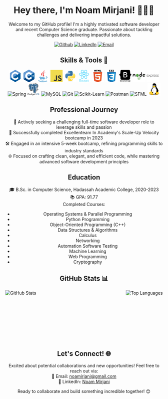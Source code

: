 <h1 align="center">Hey there, I'm Noam Mirjani! 👩🏽‍💻</h1>

<p align="center">Welcome to my GitHub profile! I'm a highly motivated software developer and recent Computer Science graduate. Passionate about tackling challenges and delivering impactful solutions.</p>
 <p align="center">
<a href="https://github.com/noammirjani" target="_blank"><img alt="Github" src="https://img.shields.io/badge/GitHub-%2312100E.svg?&style=for-the-badge&logo=Github&logoColor=white" /></a>
<a href="https://www.linkedin.com/in/noam-mirjani-791068244/" target="_blank"><img alt="LinkedIn" src="https://img.shields.io/badge/linkedin-%230077B5.svg?&style=for-the-badge&logo=linkedin&logoColor=white" /></a>
<a href="mailto:noamirjani@gmail.com" target="_blank"><img alt="Email" src="https://img.shields.io/badge/email-%23D14836.svg?&style=for-the-badge&logo=gmail&logoColor=white" /></a>
</p>

<h2 align="center">Skills & Tools 🚀</h2>
<p align="center">
  <!-- Front-end -->
    <!-- Programming Languages -->
  <img src="https://raw.githubusercontent.com/devicons/devicon/master/icons/c/c-original.svg" alt="C" width="40" height="40"/>
  <img src="https://raw.githubusercontent.com/devicons/devicon/master/icons/cplusplus/cplusplus-original.svg" alt="C++" width="40" height="40"/>
  <img src="https://raw.githubusercontent.com/devicons/devicon/master/icons/java/java-original.svg" alt="Java" width="40" height="40"/>
  <img src="https://raw.githubusercontent.com/devicons/devicon/master/icons/javascript/javascript-original.svg" alt="JavaScript" width="40" height="40"/>
  <img src="https://raw.githubusercontent.com/devicons/devicon/master/icons/python/python-original.svg" alt="Python" width="40" height="40"/>

  <img src="https://raw.githubusercontent.com/devicons/devicon/master/icons/react/react-original-wordmark.svg" alt="React" width="40" height="40"/>
  <img src="https://raw.githubusercontent.com/devicons/devicon/master/icons/html5/html5-original-wordmark.svg" alt="HTML5" width="40" height="40"/>
  <img src="https://raw.githubusercontent.com/devicons/devicon/master/icons/css3/css3-original-wordmark.svg" alt="CSS3" width="40" height="40"/>
  <img src="https://raw.githubusercontent.com/devicons/devicon/master/icons/bootstrap/bootstrap-plain-wordmark.svg" alt="Bootstrap" width="40" height="40"/>

  <!-- Back-end -->
  <img src="https://raw.githubusercontent.com/devicons/devicon/master/icons/nodejs/nodejs-original-wordmark.svg" alt="Node.js" width="40" height="40"/>
  <img src="https://raw.githubusercontent.com/devicons/devicon/master/icons/express/express-original-wordmark.svg" alt="Express.js" width="40" height="40"/>
  <img src="https://www.vectorlogo.zone/logos/springio/springio-icon.svg" alt="Spring" width="40" height="40"/>
  
  <!-- Database -->
  <img src="https://raw.githubusercontent.com/devicons/devicon/master/icons/postgresql/postgresql-original-wordmark.svg" alt="PostgreSQL" width="40" height="40"/>
  <img src="https://img.icons8.com/color/452/mysql-logo.png" alt="MySQL" width="40" height="40"/>
  
  <!-- Version Control -->
  <img src="https://www.vectorlogo.zone/logos/git-scm/git-scm-icon.svg" alt="Git" width="40" height="40"/>
  
  <!-- Other Tools -->
  <img src="https://upload.wikimedia.org/wikipedia/commons/0/05/Scikit_learn_logo_small.svg" alt="Scikit-Learn" width="40" height="40"/>
  <img src="https://www.vectorlogo.zone/logos/getpostman/getpostman-icon.svg" alt="Postman" width="40" height="40"/>
  <img src="https://www.sfml-dev.org/download/goodies/sfml-icon-small.png" alt="SFML" width="40" height="40"/>

  <!-- Operating System -->
  <img src="https://raw.githubusercontent.com/devicons/devicon/master/icons/linux/linux-original.svg" alt="Linux" width="40" height="40"/>
</p>

<h2 align="center">Professional Journey</h2>
<p align="center">
  🚀 Actively seeking a challenging full-time software developer role to leverage skills and passion <br/>
  🌟 Successfully completed Excellenteam In Academy's Scale-Up Velocity bootcamp in 2023 <br/>
  🛠️ Engaged in an intensive 5-week bootcamp, refining programming skills to industry standards <br/>
  🌐 Focused on crafting clean, elegant, and efficient code, while mastering advanced software development principles
</p>

<h2 align="center">Education</h2>
<p align="center">
  🎓 B.Sc. in Computer Science, Hadassah Academic College, 2020-2023 <br/>
  📚 GPA: 91.77 <br/>
  Completed Courses:
  <ul align="center">
     <li>Operating Systems & Parallel Programming</li>
    <li>Python Programming</li>
    <li>Object-Oriented Programming (C++)</li>
    <li>Data Structures & Algorithms</li>
    <li>Calculus</li>
    <li>Networking</li>
    <li>Automation Software Testing</li>
    <li>Machine Learning</li>
    <li>Web Programming</li>
    <li>Cryptography</li>
  </ul>
</p>

<h2 align="center">GitHub Stats 📊</h2>
<div style="display: flex; justify-content: space-between;" align="center">
  <img height="160px" alt="GitHub Stats" src="https://github-readme-stats.vercel.app/api?username=noammirjani&show_icons=true&hide_rank=true" />
  <img height="160px" alt="Top Languages" src="https://github-readme-stats.vercel.app/api/top-langs/?username=noammirjani&layout=compact" />
</div>

<h2 align="center">Let's Connect! 🌐</h2>
<p align="center">
  Excited about potential collaborations and new opportunities! Feel free to reach out via: <br/>
  📧 Email: <a href="mailto:noamirjani@gmail.com">noamirjani@gmail.com</a> <br/>
  🔗 LinkedIn: <a href="https://www.linkedin.com/in/noam-mirjani-791068244/">Noam Mirjani</a>
</p>


<p align="center">Ready to collaborate and build something incredible together! 😊</p>



